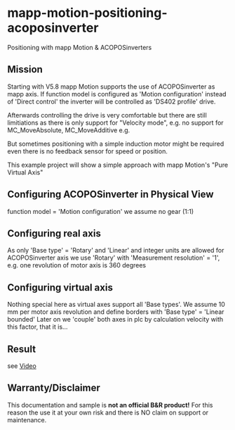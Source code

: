 # mapp-motion-positioning-acoposinverter
Positioning with mapp Motion &amp; ACOPOSinverters

## Mission
Starting with V5.8 mapp Motion supports the use of ACOPOSinverter as mapp axis.
If function model is configured as 'Motion configuration' instead of 'Direct control' the inverter will be controlled as 'DS402 profile' drive. 

Afterwards controlling the drive is very comfortable but there are still limitiations as there is only support for "Velocity mode", e.g. no support for MC_MoveAbsolute, MC_MoveAdditive e.g.

But sometimes positioning with a simple induction motor might be required even there is no feedback sensor for speed or position.

This example project will show a simple approach with mapp Motion's "Pure Virtual Axis"


## Configuring ACOPOSinverter in Physical View
function model = 'Motion configuration'
we assume no gear (1:1)

## Configuring real axis
As only 'Base type' = 'Rotary' and 'Linear' and integer units are allowed for ACOPOSinverter axis we use 
'Rotary' with 'Measurement resolution' = '1', e.g. one revolution of motor axis is 360 degrees

## Configuring virtual axis
Nothing special here as virtual axes support all 'Base types'. We assume 10 mm per motor axis revolution and
define borders with 'Base type' = 'Linear bounded'
Later on we 'couple' both axes in plc by calculation velocity with this factor, that it is...

## Result
see [Video](https://youtu.be/2xlJ4MhTJ84)

## Warranty/Disclaimer
This documentation and sample is **not an official B&amp;R product!**
For this reason the use it at your own risk and there is NO claim on support or maintenance.

